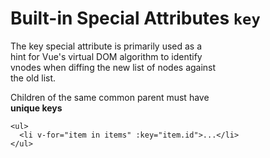 # Built-in Special Attributes `key`

The key special attribute is primarily used as a  
hint for Vue's virtual DOM algorithm to identify  
vnodes when diffing the new list of nodes against  
the old list.   

Children of the same common parent must have  
**unique keys**  

```vue template
<ul>
  <li v-for="item in items" :key="item.id">...</li>
</ul>
```
